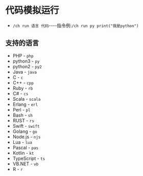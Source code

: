 # 代码模拟运行

- `/ch run 语言 代码`----指令例:`/ch run py print("我是python")`



## 支持的语言

- PHP - `php`
- python3 - `py`
- python2 - `py2`
- Java - `java`
- C - `c`
- C++ - `cpp`
- Ruby - `rb`
- C# - `cs`
- Scala - `scala`
- Erlang - `erl`
- Perl - `pl`
- Bash - `sh`
- RUST - `rs`
- Swift - `swift`
- Golang - `go`
- Node.js - `njs`
- Lua - `lua`
- Pascal - `pas`
- Kotlin - `kt`
- TypeScript - `ts`
- VB.NET - `vb`
- R - `r`